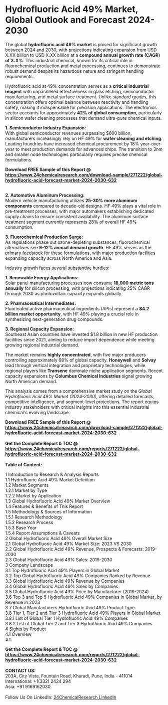 <h1>Hydrofluoric Acid 49% Market, Global Outlook and Forecast 2024-2030</h1><p>The global <strong>hydrofluoric acid 49% market</strong> is poised for significant growth between 2024 and 2030, with projections indicating expansion from USD X.XX billion to USD X.XX billion at a <strong>compound annual growth rate (CAGR) of X.X%</strong>. This industrial chemical, known for its critical role in fluorochemical production and metal processing, continues to demonstrate robust demand despite its hazardous nature and stringent handling requirements.</p><p>Hydrofluoric acid at 49% concentration serves as a <strong>critical industrial reagent</strong> with unparalleled effectiveness in glass etching, semiconductor manufacturing, and metal surface treatment. Unlike standard grades, this concentration offers optimal balance between reactivity and handling safety, making it indispensable for precision applications. The electronics sector accounts for approximately <strong>42% of global consumption</strong>, particularly in silicon wafer cleaning processes that demand ultra-pure chemical inputs.</p><p><strong>1. Semiconductor Industry Expansion:</strong><br>
With global semiconductor revenues surpassing $600 billion, manufacturers increasingly rely on HF 49% for <strong>wafer cleaning and etching</strong>. Leading foundries have increased chemical procurement by 18% year-over-year to meet production demands for advanced chips. The transition to 3nm and smaller node technologies particularly requires precise chemical formulations.</p><div><b>Download FREE Sample of this Report @ 
            <a href="https://www.24chemicalresearch.com/download-sample/271222/global-hydrofluoric-acid-forecast-market-2024-2030-632">
            https://www.24chemicalresearch.com/download-sample/271222/global-hydrofluoric-acid-forecast-market-2024-2030-632</a></b></div><br><p><strong>2. Automotive Aluminum Processing:</strong><br>
Modern vehicle manufacturing utilizes <strong>25-30% more aluminum components</strong> compared to decade-old designs. HF 49% plays a vital role in pre-treatment processes, with major automakers establishing dedicated supply chains to ensure consistent availability. The aluminum surface treatment segment currently represents 28% of overall HF 49% consumption.</p><p><strong>3. Fluorochemical Production Surge:</strong><br>
As regulations phase out ozone-depleting substances, fluorochemical alternatives see <strong>9-12% annual demand growth</strong>. HF 49% serves as the primary feedstock for these formulations, with major production facilities expanding capacity across North America and Asia.</p><p>Industry growth faces several substantive hurdles:</p><p><strong>1. Renewable Energy Applications:</strong><br>
Solar panel manufacturing processes now consume <strong>18,000 metric tons annually</strong> for silicon processing, with projections indicating 25% CAGR through 2030 as photovoltaic capacity expands globally.</p><p><strong>2. Pharmaceutical Intermediates:</strong><br>
Fluorinated active pharmaceutical ingredients (APIs) represent a <strong>$4.2 billion market opportunity</strong>, with HF 49% playing a crucial role in synthesizing next-generation drug compounds.</p><p><strong>3. Regional Capacity Expansion:</strong><br>
Southeast Asian countries have invested $1.8 billion in new HF production facilities since 2021, aiming to reduce import dependence while meeting growing regional industrial demand.</p><p>The market remains <strong>highly concentrated</strong>, with five major producers controlling approximately 68% of global capacity. <strong>Honeywell</strong> and <strong>Solvay</strong> lead through vertical integration and proprietary technologies, while regional players like <strong>Transene</strong> dominate niche application segments. Recent capacity expansions by <strong>Columbus Chemical Industries</strong> signal growing North American demand.</p><p>This analysis comes from a comprehensive market study on the <em>Global Hydrofluoric Acid 49% Market (2024-2030)</em>, offering detailed forecasts, competitive intelligence, and segment-level projections. The report equips industry stakeholders with critical insights into this essential industrial chemical's evolving landscape.</p><div><b>Download FREE Sample of this Report @ 
            <a href="https://www.24chemicalresearch.com/download-sample/271222/global-hydrofluoric-acid-forecast-market-2024-2030-632">
            https://www.24chemicalresearch.com/download-sample/271222/global-hydrofluoric-acid-forecast-market-2024-2030-632</a></b></div><br><div><b>Get the Complete Report & TOC @ 
            <a href="https://www.24chemicalresearch.com/reports/271222/global-hydrofluoric-acid-forecast-market-2024-2030-632">
            https://www.24chemicalresearch.com/reports/271222/global-hydrofluoric-acid-forecast-market-2024-2030-632</a></b></div><br>
            <b>Table of Content:</b><p>1 Introduction to Research & Analysis Reports<br />
    1.1 Hydrofluoric Acid 49% Market Definition<br />
    1.2 Market Segments<br />
        1.2.1 Market by Type<br />
        1.2.2 Market by Application<br />
    1.3 Global Hydrofluoric Acid 49% Market Overview<br />
    1.4 Features & Benefits of This Report<br />
    1.5 Methodology & Sources of Information<br />
        1.5.1 Research Methodology<br />
        1.5.2 Research Process<br />
        1.5.3 Base Year<br />
        1.5.4 Report Assumptions & Caveats<br />
2 Global Hydrofluoric Acid 49% Overall Market Size<br />
    2.1 Global Hydrofluoric Acid 49% Market Size: 2023 VS 2030<br />
    2.2 Global Hydrofluoric Acid 49% Revenue, Prospects & Forecasts: 2019-2030<br />
    2.3 Global Hydrofluoric Acid 49% Sales: 2019-2030<br />
3 Company Landscape<br />
    3.1 Top Hydrofluoric Acid 49% Players in Global Market<br />
    3.2 Top Global Hydrofluoric Acid 49% Companies Ranked by Revenue<br />
    3.3 Global Hydrofluoric Acid 49% Revenue by Companies<br />
    3.4 Global Hydrofluoric Acid 49% Sales by Companies<br />
    3.5 Global Hydrofluoric Acid 49% Price by Manufacturer (2019-2024)<br />
    3.6 Top 3 and Top 5 Hydrofluoric Acid 49% Companies in Global Market, by Revenue in 2023<br />
    3.7 Global Manufacturers Hydrofluoric Acid 49% Product Type<br />
    3.8 Tier 1, Tier 2 and Tier 3 Hydrofluoric Acid 49% Players in Global Market<br />
        3.8.1 List of Global Tier 1 Hydrofluoric Acid 49% Companies<br />
        3.8.2 List of Global Tier 2 and Tier 3 Hydrofluoric Acid 49% Companies<br />
4 Sights by Product<br />
    4.1 Overview<br />
        4.1.</p><div><b>Get the Complete Report & TOC @ 
            <a href="https://www.24chemicalresearch.com/reports/271222/global-hydrofluoric-acid-forecast-market-2024-2030-632">
            https://www.24chemicalresearch.com/reports/271222/global-hydrofluoric-acid-forecast-market-2024-2030-632</a></b></div><br><b>CONTACT US:</b><br>
            203A, City Vista, Fountain Road, Kharadi, Pune, India - 411014<br>
            International: +1(332) 2424 294<br>
            Asia: +91 9169162030 <br><br>
            Follow Us On LinkedIn: <a href="https://www.linkedin.com/company/24chemicalresearch/">24ChemicalResearch LinkedIn</a>